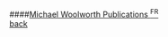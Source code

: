 ####[Michael Woolworth Publications <sup>FR</sup>](http://www.michaelwoolworth.com)
<br />
<a href="" class="back">back</a>